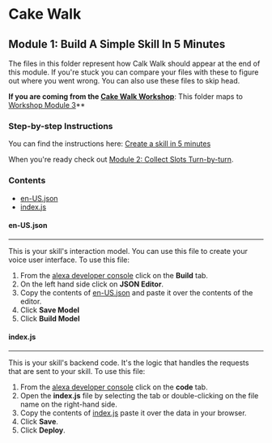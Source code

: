 # Cake Walk

## Module 1: Build A Simple Skill In 5 Minutes

The files in this folder represent how Calk Walk should appear at the end of this module. If you're stuck you can compare your files with these to figure out where you went wrong. You can also use these files to skip head.

**If you are coming from the [Cake Walk Workshop](https://developer.amazon.com/en-US/alexa/alexa-skills-kit/resources/training-resources/cake-walk)**: This folder maps to [Workshop Module 3](https://developer.amazon.com/alexa/alexa-skills-kit/resources/training-resources/cake-walk/cake-walk-3)**

### Step-by-step Instructions

You can find the instructions here: [Create a skill in 5 minutes](https://developer.amazon.com/alexa-skills-kit/courses/cake-walk-3)

When you're ready check out [Module 2: Collect Slots Turn-by-turn](../module-2/README.md).

### Contents

*  [en-US.json](./en-US.json)
*  [index.js](./index.js)

#### en-US.json 
---
This is your skill's interaction model. You can use this file to create your voice user interface. To use this file:

1. From the [alexa developer console](https://developer.amazon.com) click on the **Build** tab.
2. On the left hand side click on **JSON Editor**. 
3. Copy the contents of [en-US.json](./en-US.json) and paste it over the contents of the editor.
4. Click **Save Model**
5. Click **Build Model**

#### index.js
---
This is your skill's backend code. It's the logic that handles the requests that are sent to your skill. To use this file:

1. From the [alexa developer console](https://developer.amazon.com) click on the **code** tab.
2. Open the **index.js** file by selecting the tab or double-clicking on the file name on the right-hand side.
3. Copy the contents of [index.js](./index.js) paste it over the data in your browser.
4. Click **Save**.
5. Click **Deploy**.

